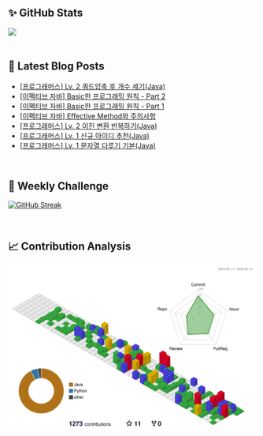 ## ✨ GitHub Stats
<div>
	<img src="https://github-readme-stats.vercel.app/api?username=rowing0328&count_private=true"/>
</div>

<br/>

<!-- START_CUSTOM_SECTION -->
## 📕 Latest Blog Posts

- [[프로그래머스] Lv. 2 쿼드압축 후 개수 세기(Java)](https://dev-rowing.tistory.com/50)
- [[이펙티브 자바] Basic한 프로그래밍 원칙 - Part 2](https://dev-rowing.tistory.com/49)
- [[이펙티브 자바] Basic한 프로그래밍 원칙 - Part 1](https://dev-rowing.tistory.com/48)
- [[이펙티브 자바] Effective Method와 주의사항](https://dev-rowing.tistory.com/47)
- [[프로그래머스] Lv. 2 이진 변환 반복하기(Java)](https://dev-rowing.tistory.com/46)
- [[프로그래머스] Lv. 1 신규 아이디 추천(Java)](https://dev-rowing.tistory.com/45)
- [[프로그래머스] Lv. 1 문자열 다루기 기본(Java)](https://dev-rowing.tistory.com/44)

<!-- END_CUSTOM_SECTION -->

<br/>

## 🏃 Weekly Challenge
[![GitHub Streak](https://streak-stats.demolab.com?user=rowing0328&theme=dark&mode=weekly)](https://git.io/streak-stats)

<br/>

## 📈 Contribution Analysis
![gitblock version](profile-3d-contrib/profile-gitblock.svg)
